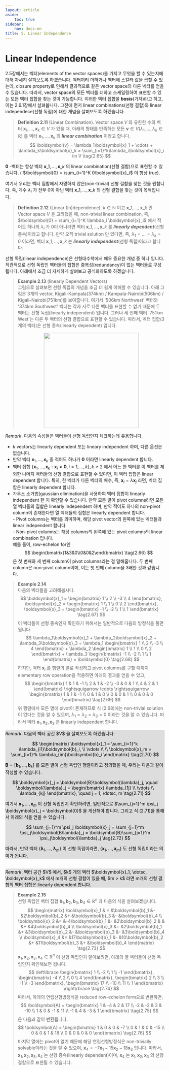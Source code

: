 ```yaml
---
layout: article
aside:
    toc: true
sidebar:
    nav: docs-en
title: 5. Linear Independence
---
```


# Linear Independence

2.5장에서는 벡터(elements of the vector spaces)를 가지고 무엇을 할 수 있는지에 대해 자세히 살펴보도록 하겠습니다. 벡터끼리 더하거나 벡터에 스칼라 값을 곱할 수 있는데, closure property로 인해서 결과적으로 같은 vector space의 다른 벡터를 얻을 수 있습니다. 따라서, vector space의 모든 벡터를 더하고 스케일링하여 표현할 수 있는 모든 벡터 집합을 찾는 것이 가능합니다. 이러한 벡터 집합을 ***basis***(기저)라고 하고, 이는 2.6.1장에서 살펴봅니다. 그전에 먼저 linear combinations(선형 결합)와 linear independece(선형 독립)에 대한 개념을 살펴보도록 하겠습니다.

> **Definition 2.11** (Linear Combination). Vector space $V$ 와 유한한 수의 벡터 $\boldsymbol{x}_1, \dotsc, \boldsymbol{x}_k \in V$ 가 있을 때, 아래의 형태를 만족하는 모든 $\boldsymbol{v} \in V (\lambda_1, \dotsc, \lambda_k \in \mathbb{R})$ 를 벡터 $\boldsymbol{x}_1, \dotsc, \boldsymbol{x}_k$ 의 ***linear combination*** 이라고 합니다.
> $$ \boldsymbol{v} = \lambda_1\boldsymbol{x}_1 + \cdots + \lambda_k\boldsymbol{x}_k = \sum_{i=1}^k\lambda_i\boldsymbol{x}_i \in V \tag{2.65} $$

$\boldsymbol{0}$ -벡터는 항상 벡터 $\boldsymbol{x}\_1, \dotsc, \boldsymbol{x}\_{k}$ 의 linear combination(선형 결합)으로 표현할 수 있습니다. ( $\boldsymbol{0} = \sum_{i=1}^K 0\boldsymbol{x}_i$ 이 항상 true).

여기서 우리는 벡터 집합에서 자명하지 않은(non-trivial) 선형 결합을 찾는 것을 원합니다. 즉, 계수 $\lambda_i$ 가 전부 0이 아닌 벡터 $\boldsymbol{x}\_1, \dotsc, \boldsymbol{x}\_k$ 의 선형 결합을 찾는 것이 목적입니다.

> **Definition 2.12** (Linear (In)dependence). $k \in \mathbb{N}$ 이고 $\boldsymbol{x}\_1, \dotsc, \boldsymbol{x}\_k$ 인 Vector space $V$ 을 고려했을 때, non-trivial linear combination, 즉, $\boldsymbol{0} = \sum_{i=1}^K \lambda_i \boldsymbol{x}_i$ 에서 적어도 하나의 $\lambda_i$ 가 0이 아니라면 벡터 $\boldsymbol{x}\_1, \dotsc, \boldsymbol{x}\_k$ 를 ***linearly dependent***(선형 종속)이라고 합니다. 만약 오직 trivial solution 만 있다면, 즉, $\lambda_1 = \dotsc = \lambda_k = 0$ 이라면, 벡터 $\boldsymbol{x}\_1, \dotsc, \boldsymbol{x}\_k$ 는 ***linearly independent***(선형 독립)이라고 합니다.

선형 독립(linear independence)은 선형대수학에서 매우 중요한 개념 중 하나 입니다. 직관적으로 선형 독립인 벡터들의 집합은 중복성(redundancy)이 없는 벡터들로 구성됩니다. 아래에서 조금 더 자세하게 살펴보고 공식화하도록 하겠습니다.

> **Example 2.13** (linearly Dependent Vectors)
> <br>
> 그림으로 살펴보면 선형 독립의 개념을 조금 더 쉽게 이해할 수 있습니다. 아래 그림은 3개의 vector, Kigali-Kampala(374km) / Kampala-Nairobi(506km) / Kigali-Nairobi(751km)를 보여줍니다. 여기서 '506km Northwest' 벡터와 '374km Southwest' 벡터는 각자 서로 다른 벡터를 표현할 수 없기 때문에 두 벡터는 선형 독립(linearly independent) 입니다. 그러나 세 번째 벡터 '751km West'는 다른 두 벡터의 선형 결합으로 표현할 수 있습니다. 따라서, 벡터 집합(3개의 벡터)은 선형 종속(linearly dependent) 입니다.
> <div align="center"><img src="{{ site.baseurl }}/assets/images/figures/figure2.7.png" height=300px></div>


*Remark*. 다음의 속성들은 벡터들이 선형 독립인지 체크하는데 유용합니다.

- $k$ vectors는 linearly dependent 또는 lineary independent 하며, 다른 옵션은 없습니다.
- 만약 벡터 $\boldsymbol{x}_1, \dotsc, \boldsymbol{x}_k$ 중 적어도 하나가 $\boldsymbol{0}$ 이라면 linearly dependent 합니다.
- 벡터 집합 $\lbrace \boldsymbol{x}_1, \dotsc, \boldsymbol{x}_k : \boldsymbol{x}_i \neq \boldsymbol{0}, i = 1, \dotsc, k \rbrace, k \geq 2$ 에서 어느 한 벡터를 이 벡터를 제외한 나머지 벡터들의 선형 결합으로 표현할 수 있다면, 이 벡터 집합은 linear dependent 합니다. 특히, 한 벡터가 다른 벡터의 배수, 즉, $\boldsymbol{x}_i = \lambda\boldsymbol{x}_j$ 라면, 벡터 집합은 linearly dependent 합니다.
- 가우스 소거법(gaussian elimination)을 사용하여 벡터 집합이 linearly independent 한 지 확인할 수 있습니다. 만약 모든 열이 pivot columns라면 모든 열 벡터들의 집합은 linearly independent 하며, 만약 적어도 하나의 non-pivot column이 존재한다면 열 벡터들의 집합은 linearly dependent 합니다. <br> - Pivot columns는 벡터를 의미하며, 해당 pivot vector의 왼쪽에 있는 벡터들과 linear independent 합니다. <br> - Non-pivot columns는 해당 columns의 왼쪽에 있는 pivot columns의 linear combination 입니다. <br> 예를 들어, row-echelon for인 $$ \begin{bmatrix}1&3&0\\0&0&2\end{bmatrix} \tag{2.66} $$ 은 첫 번째와 세 번째 column이 pivot columns라는 걸 말해줍니다. 두 번째 column은 non-pivot column이며, 이는 첫 번째 column을 3배한 것과 같습니다.

> **Example 2.14**
> <br>
> 다음의 벡터들을 고려해봅시다.
> $$ \boldsymbol{x}_1 = \begin{bmatrix} 1 \\ 2 \\ -3 \\ 4 \end{bmatrix}, \boldsymbol{x}_2 = \begin{bmatrix} 1 \\ 1 \\ 0 \\ 2 \end{bmatrix}, \boldsymbol{x}_3 = \begin{bmatrix} -1 \\ -2 \\ 1 \\ 1 \end{bmatrix} \tag{2.67} $$
> 이 벡터들이 선형 종속인지 확인하기 위해서는 일반적으로 다음의 방정식을 풀면 됩니다.
> $$ \lambda_1\boldsymbol{x}_1 + \lambda_2\boldsymbol{x}_2 + \lambda_3\boldsymbol{x}_3 = \lambda_1 \begin{bmatrix} 1 \\ 2 \\ -3 \\ 4 \end{bmatrix} + \lambda_2 \begin{bmatrix} 1 \\ 1 \\ 0 \\ 2 \end{bmatrix} + \lambda_3 \begin{bmatrix} -1 \\ -2 \\ 1 \\ 1 \end{bmatrix} = \boldsymbol{0} \tag{2.68} $$
> 하지만, 벡터 $\boldsymbol{x}_i$ 를 행렬의 열로 작성하고 pivot columns를 구할 때까지 elementary row operation을 적용하면 아래의 결과를 얻을 수 있고,
> $$ \begin{bmatrix} 1 & 1 & -1 \\ 2 & 1 & -2 \\ -3 & 0 & 1 \\ 4 & 2 & 1 \end{bmatrix} \rightsquigarrow \cdots \rightsquigarrow \begin{bmatrix} 1 & 1 & -1 \\ 0 & 1 & 0 \\ 0 & 0 & 1 \\ 0 & 0 & 0 \end{bmatrix} \tag{2.69} $$
> 위 행렬에서 모든 열에 pivot이 존재하므로 식 (2.68)에는 non-trivial solution이 없다는 것을 알 수 있으며, $\lambda_1 = \lambda_2 = \lambda_3 = 0$ 이라는 것을 알 수 있습니다. 따라서 벡터 $\boldsymbol{x}_1, \boldsymbol{x}_2, \boldsymbol{x}_3$ 은 linearly independent 합니다.

<div style="background-color: #DDDDDD; color: #000000">
<i>Remark</i>. 다음의 벡터 공간 $V$ 을 살펴보도록 하겠습니다.

$$ \begin{matrix} \boldsymbol{x}_1 = \sum_{i=1}^k \lambda_{i1}\boldsymbol{b}_i, \\ \vdots \\ \\ \boldsymbol{x}_m = \sum_{i=1}^k \lambda_{im}\boldsymbol{b}_i \end{matrix} \tag{2.70} $$

$\boldsymbol{B} = \lbrack \boldsymbol{b}_1, \dotsc, \boldsymbol{b}_k \rbrack$ 를 모든 열이 선형 독립인 행렬이라고 정의했을 때, 우리는 다음과 같이 작성할 수 있습니다.

$$ \boldsymbol{x}_j = \boldsymbol{B}\boldsymbol{\lambda}_j, \quad \boldsymbol{\lambda}_j = \begin{bmatrix} \lambda_{1j} \\ \vdots \\ \lambda_{kj} \end{bmatrix}, \quad j = 1, \dotsc, m \tag{2.71} $$

여기서 $\boldsymbol{x}_1, \dotsc, \boldsymbol{x}_m$ 이 선형 독립인지 확인하려면, 일반적으로 $\sum_{j=1}^m \psi_j \boldsymbol{x}_j = \boldsymbol{0}$ 을 계산해야 합니다. 그리고 식 (2.71)을 통해서 아래의 식을 얻을 수 있습니다.

$$ \sum_{j=1}^m \psi_j \boldsymbol{x}_j = \sum_{j=1}^m \psi_j\boldsymbol{B\lambda}_j = \boldsymbol{B}\sum_{j=1}^m \psi_j\boldsymbol{\lambda}_j \tag{2.72} $$

따라서, 만약 벡터 $\lbrace \boldsymbol{\lambda}_1, \dotsc, \boldsymbol{\lambda}_m \rbrace$ 이 선형 독립이라면, $\lbrace \boldsymbol{x}_1, \dotsc, \boldsymbol{x}_m \rbrace$ 도 선형 독립이라는 의미가 됩니다.
</div>
<br>

<div style="background-color: #DDDDDD; color: #000000">
<i>Remark</i>. 벡터 공간 $V$ 에서, $k$ 개의 벡터 $\boldsymbol{x}_1, \dotsc, \boldsymbol{x}_k$ 에서 m개의 선형 결합이 있을 때, $m > k$ 라면 m개의 선형 결합의 벡터 집합은 linearly dependent 합니다.
</div>

> **Example 2.15**
> <br>
> 선형 독립인 벡터 집합 $\boldsymbol{b}_1, \boldsymbol{b}_2, \boldsymbol{b}_3, \boldsymbol{b}_4 \in \mathbb{R}^n$ 과 다음의 식을 살펴보겠습니다.
> $$ \begin{matrix} \boldsymbol{x}_1 & = &\boldsymbol{b}_1 &- &2\boldsymbol{b}_2 &+ &\boldsymbol{b}_3 &- &\boldsymbol{b}_4 \\ \boldsymbol{x}_2 &= &-4\boldsymbol{b}_1 &- &2\boldsymbol{b}_2 & & &+ &4\boldsymbol{b}_4 \\ \boldsymbol{x}_3 &= &2\boldsymbol{b}_1 &+ &3\boldsymbol{b}_2 &- &\boldsymbol{b}_3 &- &3\boldsymbol{b}_4 \\ \boldsymbol{x}_4 &= &17\boldsymbol{b}_1 &- &10\boldsymbol{b}_2 &+ &11\boldsymbol{b}_3 &+ &\boldsymbol{b}_4 \end{matrix} \tag{2.73} $$
> $\boldsymbol{x}_1, \boldsymbol{x}_2, \boldsymbol{x}_3, \boldsymbol{x}_4 \in \mathbb{R}^n$ 이 선형 독립인지 알아보려면, 아래의 열 벡터들이 선형 독립인지 확인해보면 됩니다.
> $$ \left\lbrace \begin{bmatrix} 1 \\ -2 \\ 1 \\ -1 \end{bmatrix}, \begin{bmatrix} -4 \\ 2 \\ 0 \\ 4 \end{bmatrix}, \begin{bmatrix} 2 \\ 3 \\ -1 \\ -3 \end{bmatrix}, \begin{bmatrix} 17 \\ -10 \\ 11 \\ 1 \end{bmatrix} \right\rbrace  \tag{2.74} $$ 
> 따라서, 아래의 연립선형방정식을 reduced row-echelon form으로 변환하면,
> $$ \boldsymbol{A} = \begin{bmatrix} 1 & -4 & 2 & 17 \\ -2 & -2 & 3 & -10 \\ 1 & 0 & -1 & 11 \\ -1 & 4 & -3 & 1 \end{bmatrix} \tag{2.75} $$
> 은 다음과 같이 변환됩니다.
> $$ \boldsymbol{A} = \begin{bmatrix} 1 & 0 & 0 & -7 \\ 0 & 1 & 0 & -15 \\ 0 & 0 & 1 & 18 \\ 0 & 0 & 0 & 0 \end{bmatrix} \tag{2.76} $$
> 마지막 열에는 pivot이 없기 때문에 해당 연립선형방정식은 non-trivially solvable이라는 것을 알 수 있으며, $\boldsymbol{x}_4 = -7\boldsymbol{x}_1 -15\boldsymbol{x}_2 -18\boldsymbol{x}_3$ 입니다. 
> 따라서, $\boldsymbol{x}_1, \boldsymbol{x}_2, \boldsymbol{x}_3, \boldsymbol{x}_4$ 는 선형 종속(linearly dependent)이며, $\boldsymbol{x}_4$ 는 $\boldsymbol{x}_1, \boldsymbol{x}_2, \boldsymbol{x}_3$ 의 선형 결합으로 표현될 수 있습니다.